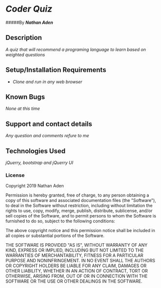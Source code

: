 # _Coder Quiz_

#####By _**Nathan Aden**_

## Description

_A quiz that will recommend a programing language to learn based on weighted questions_

## Setup/Installation Requirements

* _Clone and run in any web browser_

## Known Bugs

_None at this time_

## Support and contact details

_Any question and comments refure to me_

## Technologies Used

_jQuerry, bootstrap and jQuerry UI_

### License

Copyright 2019 Nathan Aden

Permission is hereby granted, free of charge, to any person obtaining a copy of this software and associated documentation files (the "Software"), to deal in the Software without restriction, including without limitation the rights to use, copy, modify, merge, publish, distribute, sublicense, and/or sell copies of the Software, and to permit persons to whom the Software is furnished to do so, subject to the following conditions:

The above copyright notice and this permission notice shall be included in all copies or substantial portions of the Software.

THE SOFTWARE IS PROVIDED "AS IS", WITHOUT WARRANTY OF ANY KIND, EXPRESS OR IMPLIED, INCLUDING BUT NOT LIMITED TO THE WARRANTIES OF MERCHANTABILITY, FITNESS FOR A PARTICULAR PURPOSE AND NONINFRINGEMENT. IN NO EVENT SHALL THE AUTHORS OR COPYRIGHT HOLDERS BE LIABLE FOR ANY CLAIM, DAMAGES OR OTHER LIABILITY, WHETHER IN AN ACTION OF CONTRACT, TORT OR OTHERWISE, ARISING FROM, OUT OF OR IN CONNECTION WITH THE SOFTWARE OR THE USE OR OTHER DEALINGS IN THE SOFTWARE.
